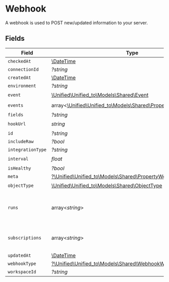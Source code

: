# Webhook

A webhook is used to POST new/updated information to your server.


## Fields

| Field                                                                                                          | Type                                                                                                           | Required                                                                                                       | Description                                                                                                    |
| -------------------------------------------------------------------------------------------------------------- | -------------------------------------------------------------------------------------------------------------- | -------------------------------------------------------------------------------------------------------------- | -------------------------------------------------------------------------------------------------------------- |
| `checkedAt`                                                                                                    | [\DateTime](https://www.php.net/manual/en/class.datetime.php)                                                  | :heavy_minus_sign:                                                                                             | N/A                                                                                                            |
| `connectionId`                                                                                                 | *?string*                                                                                                      | :heavy_minus_sign:                                                                                             | N/A                                                                                                            |
| `createdAt`                                                                                                    | [\DateTime](https://www.php.net/manual/en/class.datetime.php)                                                  | :heavy_minus_sign:                                                                                             | N/A                                                                                                            |
| `environment`                                                                                                  | *?string*                                                                                                      | :heavy_minus_sign:                                                                                             | N/A                                                                                                            |
| `event`                                                                                                        | [\Unified\Unified_to\Models\Shared\Event](../../Models/Shared/Event.md)                                        | :heavy_check_mark:                                                                                             | N/A                                                                                                            |
| `events`                                                                                                       | array<[\Unified\Unified_to\Models\Shared\PropertyWebhookEvents](../../Models/Shared/PropertyWebhookEvents.md)> | :heavy_check_mark:                                                                                             | N/A                                                                                                            |
| `fields`                                                                                                       | *?string*                                                                                                      | :heavy_minus_sign:                                                                                             | N/A                                                                                                            |
| `hookUrl`                                                                                                      | *string*                                                                                                       | :heavy_check_mark:                                                                                             | N/A                                                                                                            |
| `id`                                                                                                           | *?string*                                                                                                      | :heavy_minus_sign:                                                                                             | N/A                                                                                                            |
| `includeRaw`                                                                                                   | *?bool*                                                                                                        | :heavy_minus_sign:                                                                                             | N/A                                                                                                            |
| `integrationType`                                                                                              | *?string*                                                                                                      | :heavy_minus_sign:                                                                                             | N/A                                                                                                            |
| `interval`                                                                                                     | *float*                                                                                                        | :heavy_check_mark:                                                                                             | N/A                                                                                                            |
| `isHealthy`                                                                                                    | *?bool*                                                                                                        | :heavy_minus_sign:                                                                                             | N/A                                                                                                            |
| `meta`                                                                                                         | [?\Unified\Unified_to\Models\Shared\PropertyWebhookMeta](../../Models/Shared/PropertyWebhookMeta.md)           | :heavy_minus_sign:                                                                                             | N/A                                                                                                            |
| `objectType`                                                                                                   | [\Unified\Unified_to\Models\Shared\ObjectType](../../Models/Shared/ObjectType.md)                              | :heavy_check_mark:                                                                                             | N/A                                                                                                            |
| `runs`                                                                                                         | array<*string*>                                                                                                | :heavy_minus_sign:                                                                                             | An array of the most revent virtual webhook runs                                                               |
| `subscriptions`                                                                                                | array<*string*>                                                                                                | :heavy_minus_sign:                                                                                             | integration-specific subscriptions IDs                                                                         |
| `updatedAt`                                                                                                    | [\DateTime](https://www.php.net/manual/en/class.datetime.php)                                                  | :heavy_minus_sign:                                                                                             | N/A                                                                                                            |
| `webhookType`                                                                                                  | [?\Unified\Unified_to\Models\Shared\WebhookWebhookType](../../Models/Shared/WebhookWebhookType.md)             | :heavy_minus_sign:                                                                                             | N/A                                                                                                            |
| `workspaceId`                                                                                                  | *?string*                                                                                                      | :heavy_minus_sign:                                                                                             | N/A                                                                                                            |